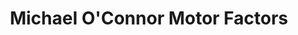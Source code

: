 ---
title: "Michael O'Connor Motor Factors"
url: /glanmire/michael-oconnor-motor-factors/
shop: Autoteile
---